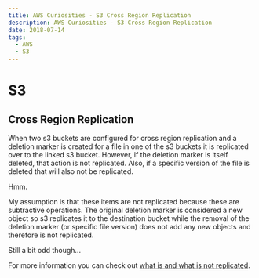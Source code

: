 ```yaml
---
title: AWS Curiosities - S3 Cross Region Replication
description: AWS Curiosities - S3 Cross Region Replication
date: 2018-07-14
tags:
  - AWS
  - S3
---
```


# S3

## Cross Region Replication

When two s3 buckets are configured for cross region replication and a deletion marker is created for a file in one of the s3 buckets it is replicated over to the linked s3 bucket.  However, if the deletion marker is itself deleted, that action is not replicated. Also, if a specific version of the file is deleted that will also not be replicated.  

Hmm.  

My assumption is that these items are not replicated because these are subtractive operations.  The original deletion marker is considered a new object so s3 replicates it to the destination bucket while the removal of the deletion marker (or specific file version) does not add any new objects and therefore is not replicated.  

Still a bit odd though...  

For more information you can check out [what is and what is not replicated].

[what is and what is not replicated]: https://docs.aws.amazon.com/AmazonS3/latest/dev/crr-what-is-isnot-replicated.html
